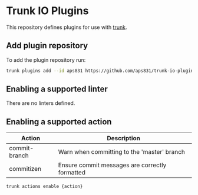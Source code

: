 # Trunk IO Plugins

This repository defines plugins for use with [trunk](https://trunk.io/).

## Add plugin repository

To add the plugin repository run:

```bash
trunk plugins add --id aps831 https://github.com/aps831/trunk-io-plugins v1.0.1
```

## Enabling a supported linter

There are no linters defined.

## Enabling a supported action

| Action        | Description                                    |
| ------------- | ---------------------------------------------- |
| commit-branch | Warn when committing to the 'master' branch    |
| commitizen    | Ensure commit messages are correctly formatted |

```bash
trunk actions enable {action}
```
